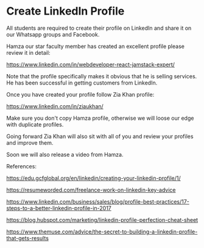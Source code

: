 # Create LinkedIn Profile

All students are required to create their profile on LinkedIn and share it on our Whatsapp groups and Facebook.

Hamza our star faculty member has created an excellent profile please review it in detail:

https://www.linkedin.com/in/webdeveloper-react-jamstack-expert/

Note that the profile specifically makes it obvious that he is selling services. He has been successful in getting customers from LinkedIn.

Once you have created your profile follow Zia Khan profile:

https://www.linkedin.com/in/ziaukhan/

Make sure you don't copy Hamza profile, otherwise we will loose our edge with duplicate profiles. 

Going forward Zia Khan will also sit with all of you and review your profiles and improve them. 

Soon we will also release a video from Hamza.

References:

https://edu.gcfglobal.org/en/linkedin/creating-your-linkedin-profile/1/

https://resumeworded.com/freelance-work-on-linkedin-key-advice

https://www.linkedin.com/business/sales/blog/profile-best-practices/17-steps-to-a-better-linkedin-profile-in-2017

https://blog.hubspot.com/marketing/linkedin-profile-perfection-cheat-sheet

https://www.themuse.com/advice/the-secret-to-building-a-linkedin-profile-that-gets-results

